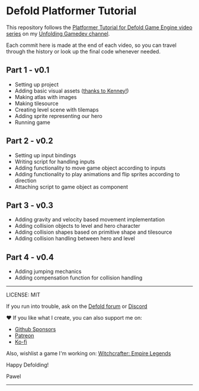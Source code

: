 # Defold Platformer Tutorial

This repository follows the [Platformer Tutorial for Defold Game Engine video series](https://www.youtube.com/watch?v=R4oEB6e8G0A&list=PL4_orbQ0JeQtiQMHMC4gFI5JhPGKHaVB_) on my [Unfolding Gamedev channel](https://www.youtube.com/@unfolding_gamedev).

Each commit here is made at the end of each video, so you can travel through the history or look up the final code whenever needed.

## Part 1 - v0.1

* Setting up project
* Adding basic visual assets ([thanks to Kenney!](https://kenney.nl))
* Making atlas with images
* Making tilesource
* Creating level scene with tilemaps
* Adding sprite representing our hero
* Running game

## Part 2 - v0.2

* Setting up input bindings
* Writing script for handling inputs
* Adding functionality to move game object according to inputs
* Adding functionality to play animations and flip sprites according to direction
* Attaching script to game object as component

## Part 3 - v0.3

* Adding gravity and velocity based movement implementation
* Adding collision objects to level and hero character
* Adding collision shapes based on primitive shape and tilesource
* Adding collision handling between hero and level

## Part 4 - v0.4

* Adding jumping mechanics
* Adding compensation function for collision handling


---

LICENSE: MIT

If you run into trouble, ask on the [Defold forum](https://forum.defold.com) or [Discord](https://discord.gg/cHBde7J)

❤️ If you like what I create, you can also support me on:
* [Github Sponsors](https://github.com/sponsors/paweljarosz)
* [Patreon](https://www.patreon.com/witchcrafter_rpg)
* [Ko-fi](https://ko-fi.com/witchcrafter)

Also, wishlist a game I'm working on: [Witchcrafter: Empire Legends](https://witchcrafter.carrd.co)

Happy Defolding!

Pawel

---
